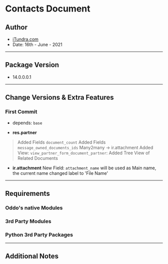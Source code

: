 Contacts Document
==============================


Author
------

* [iTundra.com](https://www.tundra-group.com/itundra)
* Date: 16th - June - 2021


-----------------------------------------------------------------------------------------------------


Package Version
---------------

* 14.0.0.0.1

-----------------------------------------------------------------------------------------------------


Change Versions & Extra Features
--------------------------------

### First Commit

* depends: `base`

* **res.partner** 
> Added Fields `document_count`
> Added Fields `message_owned_documents_ids` Many2many -> ir.attachment 
> Added View: `view_partner_form_document_partner`: Added Tree View of Related Documents
* **ir.attachment** New Field: `attachment_name` will be used as Main name, the current name changed label to 'File Name'


-----------------------------------------------------------------------------------------------------


Requirements
------------

### Oddo's native Modules


### 3rd Party Modules


### Python 3rd Party Packages




-----------------------------------------------------------------------------------------------------


Additional Notes
----------------
